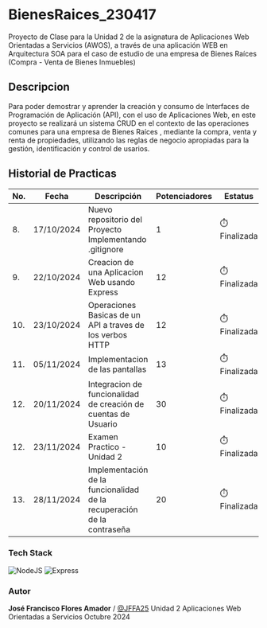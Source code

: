 # BienesRaices_230417
Proyecto de Clase para la Unidad 2 de la asignatura de Aplicaciones Web Orientadas a Servicios (AWOS), a través de una aplicación WEB en Arquitectura SOA para el caso de estudio de una empresa de Bienes Raíces (Compra - Venta de Bienes Inmuebles)

## Descripcion

Para poder demostrar y aprender la creación y consumo de Interfaces de Programación de Aplicación (API), con el uso de Aplicaciones Web, en este proyecto se realizará un sistema CRUD en el contexto de las operaciones comunes para una empresa de Bienes Raíces , mediante la compra, venta y renta de propiedades, utilizando las reglas de negocio apropiadas para la gestión, identificación y control de usarios.

 ## Historial de Practicas

|No.|Fecha|Descripción|Potenciadores|Estatus|
|--|--|--|--|--|
|8.|17/10/2024|Nuevo repositorio del Proyecto Implementando .gitignore|1|⏱️Finalizada|
|9.|22/10/2024|Creacion de una Aplicacion Web usando Express|12|⏱️Finalizada|
|10.|23/10/2024|Operaciones Basicas de un API a traves de los verbos HTTP|12|⏱️Finalizada|
|11.|05/11/2024|Implementacion de las pantallas|13|⏱️Finalizada| 
|12.|20/11/2024|Integracion de funcionalidad de creación de cuentas de Usuario|30|⏱️Finalizada|
|12.|23/11/2024| Examen Practico - Unidad 2|10|⏱️Finalizada|
|13.|28/11/2024| Implementación de la funcionalidad de la recuperación de la contraseña|20|⏱️Finalizada|


### Tech Stack
![NodeJS](https://img.shields.io/badge/Node.js-43853D?style=for-the-badge&logo=node.js&logoColor=white) ![Express](https://img.shields.io/badge/Express.js-404D59?style=for-the-badge)

### Autor
 **José Francisco Flores Amador** / [@JFFA25](https://github.com/JFFA25) 
Unidad 2
Aplicaciones Web Orientadas a Servicios 
Octubre 2024
